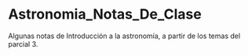 # Astronomia_Notas_De_Clase
Algunas notas de Introducción a la astronomía, a partir de los temas del parcial 3. 
